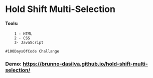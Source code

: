 # Hold Shift Multi-Selection

#### Tools:

```
    1 - HTML
    2 - CSS
    3- JavaScript
```

```
#100DaysOfCode Challange
```

### Demo: https://brunno-dasilva.github.io/hold-shift-multi-selection/


